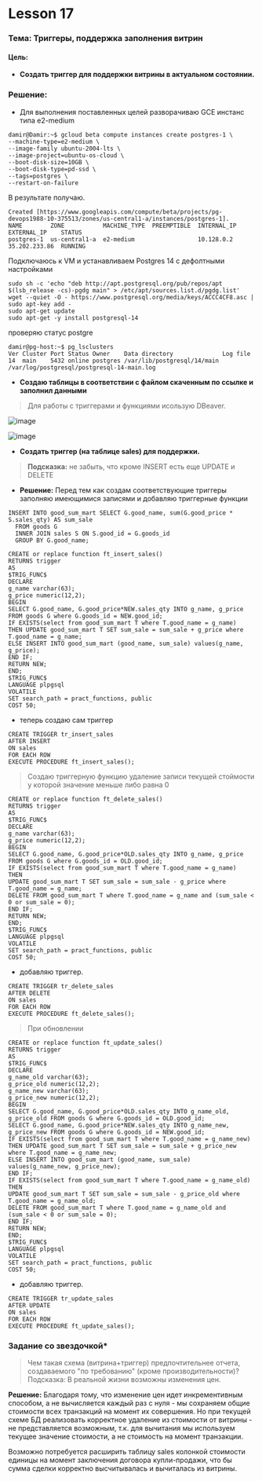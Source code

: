# Lesson 17
### Тема: Триггеры, поддержка заполнения витрин

#### Цель:
* __Создать триггер для поддержки витрины в актуальном состоянии.__

### Решение:

* Для выполнения поставленных целей разворачиваю GCE инстанс типа e2-medium
```
damir@Damir:~$ gcloud beta compute instances create postgres-1 \
--machine-type=e2-medium \
--image-family ubuntu-2004-lts \
--image-project=ubuntu-os-cloud \
--boot-disk-size=10GB \
--boot-disk-type=pd-ssd \
--tags=postgres \
--restart-on-failure
```
В результате получаю.
```
Created [https://www.googleapis.com/compute/beta/projects/pg-devops1988-10-375513/zones/us-central1-a/instances/postgres-1].
NAME        ZONE           MACHINE_TYPE  PREEMPTIBLE  INTERNAL_IP  EXTERNAL_IP    STATUS
postgres-1  us-central1-a  e2-medium                  10.128.0.2   35.202.233.86  RUNNING

```
Подключаюсь к VM и устанавливаем Postgres 14 с дефолтными настройками

```
sudo sh -c 'echo "deb http://apt.postgresql.org/pub/repos/apt $(lsb_release -cs)-pgdg main" > /etc/apt/sources.list.d/pgdg.list'
wget --quiet -O - https://www.postgresql.org/media/keys/ACCC4CF8.asc | sudo apt-key add -
sudo apt-get update
sudo apt-get -y install postgresql-14
```
проверяю статус postgre
```
damir@pg-host:~$ pg_lsclusters
Ver Cluster Port Status Owner    Data directory              Log file
14  main    5432 online postgres /var/lib/postgresql/14/main /var/log/postgresql/postgresql-14-main.log
```
* __Cоздаю таблицы в соответствии с файлом скаченным по ссылке и заполнил данными__

> Для работы с триггерами и функциями исользую DBeaver.

![image](https://user-images.githubusercontent.com/85208391/213932245-2b6435ea-bcb2-4714-963d-c891424f6f86.png)

![image](https://user-images.githubusercontent.com/85208391/214259157-579f6fe3-415f-4898-9c8d-c93317a67ed5.png)

* __Создать триггер (на таблице sales) для поддержки.__

> __Подсказка:__ не забыть, что кроме INSERT есть еще UPDATE и DELETE

* __Решение:__ Перед тем как создам соответствующие триггеры заполняю имеющимися записями и добавляю триггерные функции
```
INSERT INTO good_sum_mart SELECT G.good_name, sum(G.good_price * S.sales_qty) AS sum_sale
  FROM goods G
  INNER JOIN sales S ON S.good_id = G.goods_id
  GROUP BY G.good_name;
```
```
CREATE or replace function ft_insert_sales()
RETURNS trigger
AS
$TRIG_FUNC$
DECLARE
g_name varchar(63);
g_price numeric(12,2);
BEGIN
SELECT G.good_name, G.good_price*NEW.sales_qty INTO g_name, g_price FROM goods G where G.goods_id = NEW.good_id;
IF EXISTS(select from good_sum_mart T where T.good_name = g_name)
THEN UPDATE good_sum_mart T SET sum_sale = sum_sale + g_price where T.good_name = g_name;
ELSE INSERT INTO good_sum_mart (good_name, sum_sale) values(g_name, g_price);
END IF;
RETURN NEW;
END;
$TRIG_FUNC$
LANGUAGE plpgsql
VOLATILE
SET search_path = pract_functions, public
COST 50;
```
* теперь создаю сам триггер
```
CREATE TRIGGER tr_insert_sales
AFTER INSERT
ON sales
FOR EACH ROW
EXECUTE PROCEDURE ft_insert_sales();
```
> Создаю триггерную функцию удаление записи текущей стоймости у которой значение меньше либо равна 0 
```
CREATE or replace function ft_delete_sales()
RETURNS trigger
AS
$TRIG_FUNC$
DECLARE
g_name varchar(63);
g_price numeric(12,2);
BEGIN
SELECT G.good_name, G.good_price*OLD.sales_qty INTO g_name, g_price FROM goods G where G.goods_id = OLD.good_id;
IF EXISTS(select from good_sum_mart T where T.good_name = g_name)
THEN 
UPDATE good_sum_mart T SET sum_sale = sum_sale - g_price where T.good_name = g_name;
DELETE FROM good_sum_mart T where T.good_name = g_name and (sum_sale < 0 or sum_sale = 0);
END IF;
RETURN NEW;
END;
$TRIG_FUNC$
LANGUAGE plpgsql
VOLATILE
SET search_path = pract_functions, public
COST 50;
```
* добавляю триггер.
```
CREATE TRIGGER tr_delete_sales
AFTER DELETE
ON sales
FOR EACH ROW
EXECUTE PROCEDURE ft_delete_sales();
```
> При обновлении 
```
CREATE or replace function ft_update_sales()
RETURNS trigger
AS
$TRIG_FUNC$
DECLARE
g_name_old varchar(63);
g_price_old numeric(12,2);
g_name_new varchar(63);
g_price_new numeric(12,2);
BEGIN
SELECT G.good_name, G.good_price*OLD.sales_qty INTO g_name_old, g_price_old FROM goods G where G.goods_id = OLD.good_id;
SELECT G.good_name, G.good_price*NEW.sales_qty INTO g_name_new, g_price_new FROM goods G where G.goods_id = NEW.good_id;
IF EXISTS(select from good_sum_mart T where T.good_name = g_name_new)
THEN UPDATE good_sum_mart T SET sum_sale = sum_sale + g_price_new where T.good_name = g_name_new;
ELSE INSERT INTO good_sum_mart (good_name, sum_sale) values(g_name_new, g_price_new);
END IF;
IF EXISTS(select from good_sum_mart T where T.good_name = g_name_old)
THEN 
UPDATE good_sum_mart T SET sum_sale = sum_sale - g_price_old where T.good_name = g_name_old;
DELETE FROM good_sum_mart T where T.good_name = g_name_old and (sum_sale < 0 or sum_sale = 0);
END IF;
RETURN NEW;
END;
$TRIG_FUNC$
LANGUAGE plpgsql
VOLATILE
SET search_path = pract_functions, public
COST 50;
```
* добавляю триггер.
```
CREATE TRIGGER tr_update_sales
AFTER UPDATE
ON sales
FOR EACH ROW
EXECUTE PROCEDURE ft_update_sales();
```

### Задание со звездочкой*

> Чем такая схема (витрина+триггер) предпочтительнее отчета, создаваемого "по требованию" (кроме производительности)?
Подсказка: В реальной жизни возможны изменения цен.

__Решение:__ 
Благодаря тому, что изменение цен идет инкрементивным способом, а не вычисляется каждый раз с нуля - мы сохраняем общие стоимости всех транзакций на момент их совершения. Но при текущей схеме БД реализовать корректное удаление из стоимости от витрины - не представляется возможным, т.к. для вычитания мы используем текущее значение стоимости, а не стоимость на момент транзакции.

Возможно потребуется расширить таблицу sales колонкой стоимости единицы на момент заключения договора купли-продажи, что бы сумма сделки корректно высчитывалась и вычиталась из витрины.
